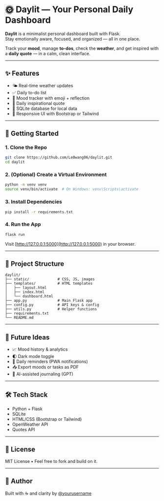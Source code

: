 # 🌞 Daylit — Your Personal Daily Dashboard

**Daylit** is a minimalist personal dashboard built with Flask.  
Stay emotionally aware, focused, and organized — all in one place.

Track your **mood**, manage **to-dos**, check the **weather**, and get inspired with a **daily quote** — in a calm, clean interface.

---

## ✨ Features

- 🌤️ Real-time weather updates  
- ✅ Daily to-do list  
- 🧠 Mood tracker with emoji + reflection  
- 🧘 Daily inspirational quote  
- 💾 SQLite database for local data  
- 🎨 Responsive UI with Bootstrap or Tailwind

---

## 🚀 Getting Started

### 1. Clone the Repo
```bash
git clone https://github.com/Le0wang06/daylit.git
cd daylit
```

### 2. (Optional) Create a Virtual Environment
```bash
python -m venv venv
source venv/bin/activate  # On Windows: venv\Scripts\activate
```

### 3. Install Dependencies
```bash
pip install -r requirements.txt
```

### 4. Run the App
```bash
flask run
```

Visit [http://127.0.0.1:5000](http://127.0.0.1:5000) in your browser.

---

## 📁 Project Structure

```
daylit/
├── static/             # CSS, JS, images
├── templates/          # HTML templates
│   ├── layout.html
│   ├── index.html
│   └── dashboard.html
├── app.py              # Main Flask app
├── config.py           # API keys & config
├── utils.py            # Helper functions
├── requirements.txt
└── README.md
```

---

## 🔮 Future Ideas

- 📈 Mood history & analytics  
- 🌓 Dark mode toggle  
- 🔔 Daily reminders (PWA notifications)  
- 📥 Export moods or tasks as PDF  
- 🤖 AI-assisted journaling (GPT)

---

## 🛠️ Tech Stack

- Python + Flask  
- SQLite  
- HTML/CSS (Bootstrap or Tailwind)  
- OpenWeather API  
- Quotes API

---

## 📄 License

MIT License • Feel free to fork and build on it.

---

## 👤 Author

Built with ☕ and clarity by [@yourusername](https://github.com/yourusername)
